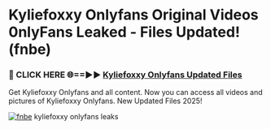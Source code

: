 # Kyliefoxxy Onlyfans Original Videos 0nlyFans Leaked - Files Updated! (fnbe)

<h3>🔴 CLICK HERE 🌐==►► <a href="https://tinyurl.com/3hn5wdd3" rel="nofollow">Kyliefoxxy Onlyfans Updated Files</a></h3>

Get Kyliefoxxy Onlyfans and all content. Now you can access all videos and pictures of Kyliefoxxy Onlyfans. New Updated Files 2025!

[![fnbe](https://i.imgur.com/4HnBqBT.gif)](https://tinyurl.com/3hn5wdd3)
kyliefoxxy onlyfans leaks